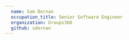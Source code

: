 ```yaml
---
  name: Sam Dornan
  occupation_title: Senior Software Engineer
  organization: Groups360
  github: sdornan
---
```

